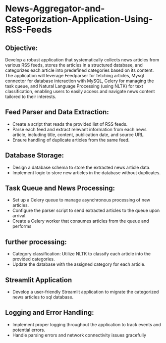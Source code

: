 # News-Aggregator-and-Categorization-Application-Using-RSS-Feeds
## Objective: 
Develop a robust application that systematically collects news articles from various RSS feeds, stores the articles in a structured database, and categorizes each 
article into predefined categories based on its content. The application will leverage Feedparser for fetching articles, Mysql connector for database interaction with MySQL, 
Celery for managing the task queue, and Natural Language Processing (using NLTK) for text classification, enabling users to easily access and navigate news content tailored to their interests.

## Feed Parser and Data Extraction:
* Create a script that reads the provided list of RSS feeds.
* Parse each feed and extract relevant information from each news article,
including title, content, publication date, and source URL.
* Ensure handling of duplicate articles from the same feed.
## Database Storage:
* Design a database schema to store the extracted news article data.
* Implement logic to store new articles in the database without duplicates.
## Task Queue and News Processing:
* Set up a Celery queue to manage asynchronous processing of new articles.
* Configure the parser script to send extracted articles to the queue upon arrival.
* Create a Celery worker that consumes articles from the queue and performs
## further processing:
* Category classification:
  Utilize NLTK to classify each article into the provided categories.
* Update the database with the assigned category for each article.
## Streamlit Application
* Develop a user-friendly Streamlit application to migrate the categorized news articles to sql database.
## Logging and Error Handling:
* Implement proper logging throughout the application to track events and potential
errors.
* Handle parsing errors and network connectivity issues gracefully
